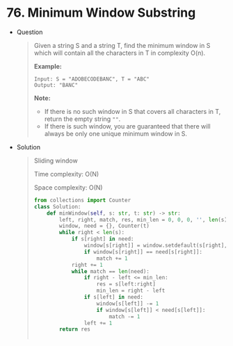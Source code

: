 # 76. Minimum Window Substring

- Question

  > Given a string S and a string T, find the minimum window in S which will contain all the characters in T in complexity O(n).
  >
  > **Example:**
  >
  > ```
  > Input: S = "ADOBECODEBANC", T = "ABC"
  > Output: "BANC"
  > ```
  >
  > **Note:**
  >
  > - If there is no such window in S that covers all characters in T, return the empty string `""`.
  > - If there is such window, you are guaranteed that there will always be only one unique minimum window in S.

- Solution

  > Sliding window
  >
  > Time complexity: O(N)
  >
  > Space complexity: O(N)
  >
  > ```python
  > from collections import Counter
  > class Solution:
  >     def minWindow(self, s: str, t: str) -> str:
  >         left, right, match, res, min_len = 0, 0, 0, '', len(s)
  >         window, need = {}, Counter(t)
  >         while right < len(s):
  >             if s[right] in need:
  >                 window[s[right]] = window.setdefault(s[right], 0) + 1
  >                 if window[s[right]] == need[s[right]]:
  >                     match += 1
  >             right += 1
  >             while match == len(need):
  >                 if right - left <= min_len:
  >                     res = s[left:right]
  >                     min_len = right - left
  >                 if s[left] in need:
  >                     window[s[left]] -= 1
  >                     if window[s[left]] < need[s[left]]:
  >                         match -= 1
  >                 left += 1
  >         return res
  >                 
  > ```

  